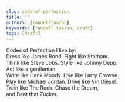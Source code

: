 ```yaml
---
slug: code-of-perfection
title: ''
authors: [randelltuazon]
keywords: [randell tuazon, draft]
tags: [draft]
---
```


Codes of Perfection I live by: <br/>
Dress like James Bond. Fight like Statham. <br/>
Think like Steve Jobs. Style like Johnny Depp. <br/>
Act like a gentleman. <br/>
Write like Hank Moody. Live like Larry Crowne. <br/>
Play like Michael Jordan. Drive like Vin Diesel. <br/>
Train like The Rock. Chase the Dream, <br/>
and Beat that Zucker. <br/>

